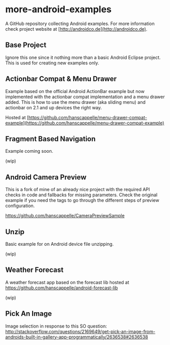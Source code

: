 # more-android-examples

A GitHub repository collecting Android examples. For more information check project website at [http://androidco.de](http://androidco.de).

## Base Project

Ignore this one since it nothing more than a basic Android Eclipse project. This is used for creating new examples only. 

## Actionbar Compat & Menu Drawer

Example based on the official Android ActionBar example but now implemented with the actionbar compat implementation and a menu drawer added. This is how to use the menu drawer (aka sliding menu) and actionbar on 2.1 and up devices the right way. 

Hosted at [https://github.com/hanscappelle/menu-drawer-compat-example](https://github.com/hanscappelle/menu-drawer-compat-example)

## Fragment Based Navigation

Example coming soon.

(wip)

## Android Camera Preview 

This is a fork of mine of an already nice project with the required API checks in code and fallbacks for missing parameters. Check the original example if you need the tags to go through the different steps of preview configuration. 

https://github.com/hanscappelle/CameraPreviewSample

## Unzip

Basic example for on Android device file unzipping.

(wip)

## Weather Forecast

A weather forecast app based on the forecast lib hosted at https://github.com/hanscappelle/android-forecast-lib

(wip)

## Pick An Image

Image selection in response to this SO question: http://stackoverflow.com/questions/2169649/get-pick-an-image-from-androids-built-in-gallery-app-programmatically/2636538#2636538



